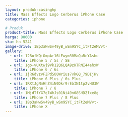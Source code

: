 ```yaml
---
layout: produk-casinghp
title: Mass Effects Logo Cerberus iPhone Case
categories: iphone

# Produk
product-title: Mass Effects Logo Cerberus iPhone Case
harga: 90000
sku: hn-5241
image-drive: 1Bp3aHwSv49yB_wSm9SYC_itFt2eMVvt-
gallery:
  - url: 128ufKQiOmpAr16LFwym30MaQaRcYAsbu
    title: iPhone 5 / 5s / SE
  - url: 1go-vUXtwj9Vk12Q6LQA9zKTRNI44ahxW
    title: iPhone 6 / 6s
  - url: 1jR6dvzvFZPdSO0Wrius7vkGQ_79DIjHv
    title: iPhone 6 Plus / 6s Plus
  - url: 1RXtJgNmHhZ4iN0Dkr9rEbIN1tp2vHU3W
    title: iPhone 7 / 8
  - url: 1MjdTfYG7qlWhJs01Ni49n68SHDZfxe8g
    title: iPhone 7 Plus / 8 Plus
  - url: 1Bp3aHwSv49yB_wSm9SYC_itFt2eMVvt-
    title: iPhone X
---
```

